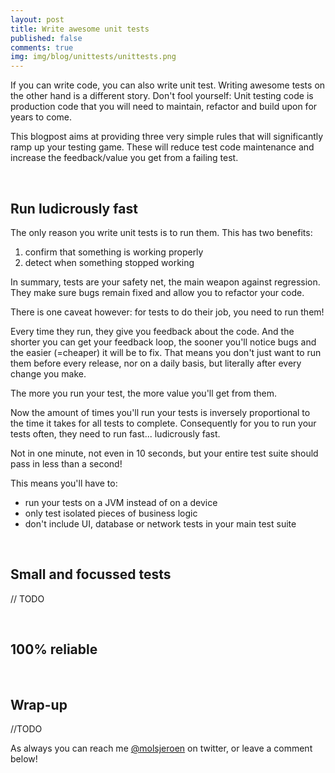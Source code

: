 ```yaml
---
layout: post
title: Write awesome unit tests
published: false
comments: true
img: img/blog/unittests/unittests.png
---
```

If you can write code, you can also write unit test. Writing awesome tests on the other hand is a different story. Don't fool yourself: Unit testing code is production code that you will need to maintain, refactor and build upon for years to come.

This blogpost aims at providing three very simple rules that will significantly ramp up your testing game. These will reduce test code maintenance and increase the feedback/value you get from a failing test.

<br>

## Run ludicrously fast
The only reason you write unit tests is to run them. This has two benefits:

1. confirm that something is working properly
2. detect when something stopped working

In summary, tests are your safety net, the main weapon against regression. They make sure bugs remain fixed and allow you to refactor your code.

There is one caveat however: for tests to do their job, you need to run them!

Every time they run, they give you feedback about the code. And the shorter you can get your feedback loop, the sooner you'll notice bugs and the easier (=cheaper) it will be to fix. That means you don't just want to run them before every release, nor on a daily basis, but literally after every change you make.

The more you run your test, the more value you'll get from them.

Now the amount of times you'll run your tests is inversely proportional to the time it takes for all tests to complete. Consequently for you to run your tests often, they need to run fast... ludicrously fast.

Not in one minute, not even in 10 seconds, but your entire test suite should pass in less than a second!

This means you'll have to:

- run your tests on a JVM instead of on a device
- only test isolated pieces of business logic
- don't include UI, database or network tests in your main test suite

<br>

## Small and focussed tests
// TODO

<br>

## 100% reliable

<br>

## Wrap-up
//TODO

As always you can reach me [@molsjeroen](https://twitter.com/molsjeroen) on twitter, or leave a comment below!
